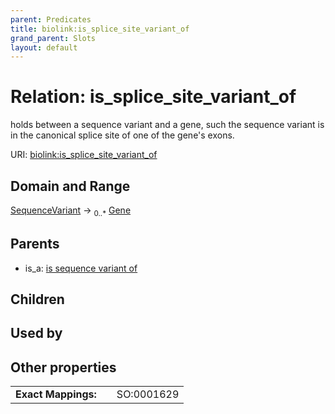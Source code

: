 ```yaml
---
parent: Predicates
title: biolink:is_splice_site_variant_of
grand_parent: Slots
layout: default
---
```


# Relation: is_splice_site_variant_of


holds between a sequence variant and a gene, such the sequence variant is in the canonical splice site of one of the gene's exons.

URI: [biolink:is_splice_site_variant_of](https://w3id.org/biolink/vocab/is_splice_site_variant_of)

## Domain and Range

[SequenceVariant](SequenceVariant.md) ->  <sub>0..\*</sub> [Gene](Gene.md)

## Parents

 *  is_a: [is sequence variant of](is_sequence_variant_of.md)

## Children


## Used by


## Other properties

|  |  |  |
| --- | --- | --- |
| **Exact Mappings:** | | SO:0001629 |

